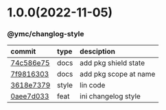 <a name="1.0.0"></a>
# 1.0.0(2022-11-05)
### @ymc/changlog-style
commit|type|desciption
:----|:----|:----
[74c586e75](https://github.com/ymc-github/js-idea/commit/774c586e756630e264f8e268918d316d4d60c1ad "docs(core): add pkg shield state&#10;&#10;use cjs,esm,umd format&#10;use min version per format&#10;use esm without min as index.js&#10;&#10;generated by ymc@robot")|docs|add pkg shield state
[7f9816303](https://github.com/ymc-github/js-idea/commit/17f9816303affed7df6cf9d56cf31f4ee2c7cbd5 "docs(core): add pkg scope at name&#10;&#10;export setClassConstructor and alias&#10;export setClassMethod and alias&#10;export mixClass and alias&#10;export setClassMethodAlias&#10;&#10;generated by ymc@robot")|docs|add pkg scope at name
[3618e7379](https://github.com/ymc-github/js-idea/commit/d3618e7379b4753f01f9314840628d97558c59c7 "style(core): lin code&#10;&#10;use cjs,esm,umd format&#10;use min version per format&#10;use esm without min as index.js&#10;&#10;generated by ymc@robot")|style|lin code
[0aee7d033](https://github.com/ymc-github/js-idea/commit/70aee7d03368c76db2747e8c442dba42e5833500 "feat(core): ini changelog style&#10;&#10;use cjs,esm,umd format&#10;use min version per format&#10;use esm without min as index.js&#10;&#10;generated by ymc@robot")|feat|ini changelog style